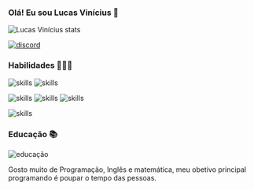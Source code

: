 ### Olá! Eu sou Lucas Vinícius 👋
![Lucas Vinícius stats](https://github-readme-stats.vercel.app/api?username=CodeHollow01&show_icons=true&theme=tokyonight)

[![discord](https://img.shields.io/badge/Discord-7289DA?style=for-the-badge&logo=discord&logoColor=white)](https://discord.com/channels/@hollow_kingbr)


### Habilidades 🧑🏽‍💻
![skills](https://img.shields.io/badge/Python-3776AB?style=for-the-badge&logo=python&logoColor=white)
![skills](https://img.shields.io/badge/Visual_Studio_Code-0078D4?style=for-the-badge&logo=visual%20studio%20code&logoColor=white)

![skills](https://img.shields.io/badge/Microsoft_Excel-217346?style=for-the-badge&logo=microsoft-excel&logoColor=white)
![skills](https://img.shields.io/badge/Microsoft_PowerPoint-B7472A?style=for-the-badge&logo=microsoft-powerpoint&logoColor=white)
![skills](https://img.shields.io/badge/Microsoft_Word-2B579A?style=for-the-badge&logo=microsoft-word&logoColor=white)

![skills](https://aleen42.github.io/badges/src/photoshop.svg)

### Educação 📚
![educação](https://img.shields.io/badge/Duolingo-58CC02?style=for-the-badge&logo=Duolingo&logoColor=white)

Gosto muito de Programação, Inglês e matemática, meu obetivo principal programando é poupar o tempo das pessoas.
